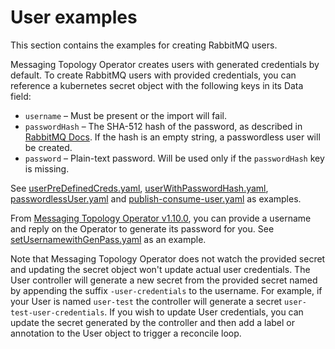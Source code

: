 # User examples

This section contains the examples for creating RabbitMQ users.

Messaging Topology Operator creates users with generated credentials by default. To create RabbitMQ users with provided credentials, you can reference a kubernetes secret object with the following keys in its Data field:

* `username` – Must be present or the import will fail.
* `passwordHash` – The SHA-512 hash of the password, as described in [RabbitMQ Docs](https://www.rabbitmq.com/docs/passwords). If the hash is an empty string, a passwordless user will be created.
* `password` – Plain-text password. Will be used only if the `passwordHash` key is missing.  

See [userPreDefinedCreds.yaml](./userPreDefinedCreds.yaml), [userWithPasswordHash.yaml](userWithPasswordHash.yaml), [passwordlessUser.yaml](passwordlessUser.yaml) and [publish-consume-user.yaml](./publish-consume-user.yaml) as examples.

From [Messaging Topology Operator v1.10.0](https://github.com/rabbitmq/messaging-topology-operator/releases/tag/v1.10.1), you can provide a username and reply on the Operator to generate its password for you.
See [setUsernamewithGenPass.yaml](./setUsernamewithGenPass.yaml) as an example.

Note that Messaging Topology Operator does not watch the provided secret and updating the secret object won't update actual user credentials.
The User controller will generate a new secret from the provided secret named by appending the suffix `-user-credentials` to the username. For example, if your User is named `user-test` the controller will generate a secret `user-test-user-credentials`.
If you wish to update User credentials, you can update the secret generated by the controller and then add a label or annotation to the User object to trigger a reconcile loop.
